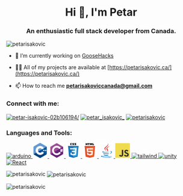 <h1 align="center">Hi 👋, I'm Petar</h1>
<h3 align="center">An enthusiastic full stack developer from Canada.</h3>

<p align="left"> <img src="https://komarev.com/ghpvc/?username=petarisakovic&label=Profile%20views&color=0e75b6&style=flat" alt="petarisakovic" /> </p>


- 🔭 I’m currently working on [GooseHacks](https://goosehacks.ca/)

- 👨‍💻 All of my projects are available at [https://petarisakovic.ca/](https://petarisakovic.ca/)

- 📫 How to reach me **petarisakoviccanada@gmail.com**

<h3 align="left">Connect with me:</h3>
<p align="left">
<a href="https://linkedin.com/in/petar-isakovic-02b106194/" target="blank"><img align="center" src="https://raw.githubusercontent.com/rahuldkjain/github-profile-readme-generator/master/src/images/icons/Social/linked-in-alt.svg" alt="petar-isakovic-02b106194/" height="30" width="40" /></a>
<a href="https://instagram.com/petar_isakovic_" target="blank"><img align="center" src="https://raw.githubusercontent.com/rahuldkjain/github-profile-readme-generator/master/src/images/icons/Social/instagram.svg" alt="petar_isakovic_" height="30" width="40" /></a>
<a href="https://codeforces.com/profile/petarisakovic" target="blank"><img align="center" src="https://raw.githubusercontent.com/rahuldkjain/github-profile-readme-generator/master/src/images/icons/Social/codeforces.svg" alt="petarisakovic" height="30" width="40" /></a>
</p>

<h3 align="left">Languages and Tools:</h3>
<p align="left"> <a href="https://www.arduino.cc/" target="_blank" rel="noreferrer"> <img src="https://cdn.worldvectorlogo.com/logos/arduino-1.svg" alt="arduino" width="40" height="40"/> </a> <a href="https://www.w3schools.com/cpp/" target="_blank" rel="noreferrer"> <img src="https://raw.githubusercontent.com/devicons/devicon/master/icons/cplusplus/cplusplus-original.svg" alt="cplusplus" width="40" height="40"/> </a> <a href="https://www.w3schools.com/cs/" target="_blank" rel="noreferrer"> <img src="https://raw.githubusercontent.com/devicons/devicon/master/icons/csharp/csharp-original.svg" alt="csharp" width="40" height="40"/> </a> <a href="https://www.w3schools.com/css/" target="_blank" rel="noreferrer"> <img src="https://raw.githubusercontent.com/devicons/devicon/master/icons/css3/css3-original-wordmark.svg" alt="css3" width="40" height="40"/> </a> <a href="https://www.w3.org/html/" target="_blank" rel="noreferrer"> <img src="https://raw.githubusercontent.com/devicons/devicon/master/icons/html5/html5-original-wordmark.svg" alt="html5" width="40" height="40"/> </a> <a href="https://www.java.com" target="_blank" rel="noreferrer"> <img src="https://raw.githubusercontent.com/devicons/devicon/master/icons/java/java-original.svg" alt="java" width="40" height="40"/> </a> <a href="https://developer.mozilla.org/en-US/docs/Web/JavaScript" target="_blank" rel="noreferrer"> <img src="https://raw.githubusercontent.com/devicons/devicon/master/icons/javascript/javascript-original.svg" alt="javascript" width="40" height="40"/> </a> <a href="https://tailwindcss.com/" target="_blank" rel="noreferrer"> <img src="https://www.vectorlogo.zone/logos/tailwindcss/tailwindcss-icon.svg" alt="tailwind" width="40" height="40"/> </a> <a href="https://unity.com/" target="_blank" rel="noreferrer"> <img src="https://www.vectorlogo.zone/logos/unity3d/unity3d-icon.svg" alt="unity" width="40" height="40"/> <img src="https://upload.wikimedia.org/wikipedia/commons/thumb/a/a7/React-icon.svg/2300px-React-icon.svg.png" alt="React" width="auto" height="40"/></a> </p>

<p><img align="left" src="https://github-readme-stats.vercel.app/api/top-langs?username=petarisakovic&show_icons=true&locale=en&layout=compact" alt="petarisakovic" /></p>

<p>&nbsp;<img align="center" src="https://github-readme-stats.vercel.app/api?username=petarisakovic&show_icons=true&locale=en" alt="petarisakovic" /></p>

<p><img align="center" src="https://github-readme-streak-stats.herokuapp.com/?user=petarisakovic&" alt="petarisakovic" /></p>

